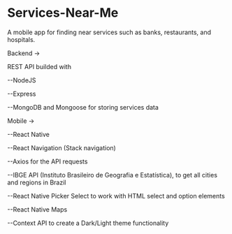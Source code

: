 # Services-Near-Me
A mobile app for finding near services such as banks, restaurants, and hospitals.


Backend ->

REST API builded with

--NodeJS

--Express

--MongoDB and Mongoose for storing services data


Mobile ->

--React Native

--React Navigation (Stack navigation)

--Axios for the API requests

--IBGE API (Instituto Brasileiro de Geografia e Estatística), to get all cities and regions in Brazil

--React Native Picker Select to work with HTML select and option elements

--React Native Maps

--Context API to create a Dark/Light theme functionality


